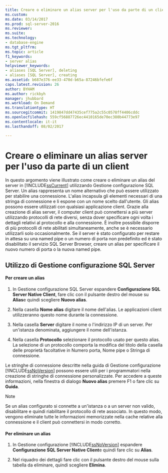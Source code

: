 ```yaml
---
title: Creare o eliminare un alias server per l'uso da parte di un client | Microsoft Docs
ms.custom: 
ms.date: 03/14/2017
ms.prod: sql-server-2016
ms.reviewer: 
ms.suite: 
ms.technology:
- database-engine
ms.tgt_pltfrm: 
ms.topic: article
f1_keywords:
- server alias
helpviewer_keywords:
- aliases [SQL Server], deleting
- aliases [SQL Server], creating
ms.assetid: b687e376-ee33-470d-b65a-87246bfefe6f
caps.latest.revision: 26
author: BYHAM
ms.author: rickbyh
manager: jhubbard
ms.workload: On Demand
ms.translationtype: HT
ms.sourcegitcommit: 1419847dd47435cef775a2c55c0578ff4406cddc
ms.openlocfilehash: 559cf56887726ec4410165de70ec380b44773e97
ms.contentlocale: it-it
ms.lasthandoff: 08/02/2017

---
```

# <a name="create-or-delete-a-server-alias-for-use-by-a-client"></a>Creare o eliminare un alias server per l'uso da parte di un client
  In questo argomento viene illustrato come creare o eliminare un alias del server in [!INCLUDE[ssCurrent](../../includes/sscurrent-md.md)] utilizzando Gestione configurazione SQL Server. Un alias rappresenta un nome alternativo che può essere utilizzato per stabilire una connessione. L'alias incapsula gli elementi necessari di una stringa di connessione e li espone con un nome scelto dall'utente. Gli alias possono essere utilizzati con qualsiasi applicazione client. Grazie alla creazione di alias server, il computer client può connettersi a più server utilizzando protocolli di rete diversi, senza dover specificare ogni volta i dettagli relativi al protocollo e alla connessione. È inoltre possibile disporre di più protocolli di rete abilitati simultaneamente, anche se è necessario utilizzarli solo occasionalmente. Se il server è stato configurato per restare in attesa su una named pipe o un numero di porta non predefinito ed è stato disabilitato il servizio SQL Server Browser, creare un alias per specificare il nuovo numero di porta o la nuova named pipe.  
  
##  <a name="SSMSProcedure"></a> Utilizzo di Gestione configurazione SQL Server  
  
#### <a name="to-create-an-alias"></a>Per creare un alias  
  
1.  In Gestione configurazione SQL Server espandere **Configurazione SQL Server Native Client**, fare clic con il pulsante destro del mouse su **Alias**e quindi scegliere **Nuovo alias**.  
  
2.  Nella casella **Nome alias** digitare il nome dell'alias. Le applicazioni client utilizzeranno questo nome durante la connessione.  
  
3.  Nella casella **Server** digitare il nome o l'indirizzo IP di un server. Per un'istanza denominata, aggiungere il nome dell'istanza.  
  
4.  Nella casella **Protocollo** selezionare il protocollo usato per questo alias. La selezione di un protocollo comporta la modifica del titolo della casella delle proprietà facoltative in Numero porta, Nome pipe o Stringa di connessione.  
  
 Le stringhe di connessione descritte nella guida di Gestione configurazione [!INCLUDE[ssNoVersion](../../includes/ssnoversion-md.md)] possono essere utili per i programmatori nella creazione di stringhe di connessione personalizzate. Per accedere a queste informazioni, nella finestra di dialogo **Nuovo alias** premere F1 o fare clic su **Guida**.  
  
> [!NOTE]  
>  Se un alias configurato si connette a un'istanza o a un server non valido, disabilitare e quindi riabilitare il protocollo di rete associato. In questo modo, vengono eliminate tutte le informazioni memorizzate nella cache relative alla connessione e il client può connettersi in modo corretto.  
  
#### <a name="to-delete-an-alias"></a>Per eliminare un alias  
  
1.  In Gestione configurazione [!INCLUDE[ssNoVersion](../../includes/ssnoversion-md.md)] espandere **Configurazione SQL Server Native Client**e quindi fare clic su **Alias**.  
  
2.  Nel riquadro dei dettagli fare clic con il pulsante destro del mouse sulla tabella da eliminare, quindi scegliere **Elimina**.  
  
  

